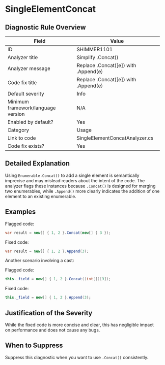 # SingleElementConcat

## Diagnostic Rule Overview

| Field                              | Value
|------------------------------------|-------
| ID                                 | SHIMMER1101
| Analyzer title                     | Simplify .Concat()
| Analyzer message                   | Replace .Concat([e]) with .Append(e)
| Code fix title                     | Replace .Concat([e]) with .Append(e)
| Default severity                   | Info
| Minimum framework/language version | N/A
| Enabled by default?                | Yes
| Category                           | Usage
| Link to code                       | SingleElementConcatAnalyzer.cs
| Code fix exists?                   | Yes

## Detailed Explanation

Using `Enumerable.Concat()` to add a single element is semantically imprecise and may mislead readers about the intent of the code. The analyzer flags these instances because `.Concat()` is designed for merging two enumerables, while `.Append()` more clearly indicates the addition of one element to an existing enumerable.

## Examples

Flagged code:
```cs
var result = new[] { 1, 2 }.Concat(new[] { 3 });
```

Fixed code:
```cs
var result = new[] { 1, 2 }.Append(3);
```

Another scenario involving a cast:

Flagged code:
```cs
this._field = new[] { 1, 2 }.Concat((int[])[3]);
```
Fixed code:

```cs
this._field = new[] { 1, 2 }.Append(3);
```

## Justification of the Severity
While the fixed code is more concise and clear, this has negligible impact on performance and does not cause any bugs.

## When to Suppress

Suppress this diagnostic when you want to use `.Concat()` consistently.
